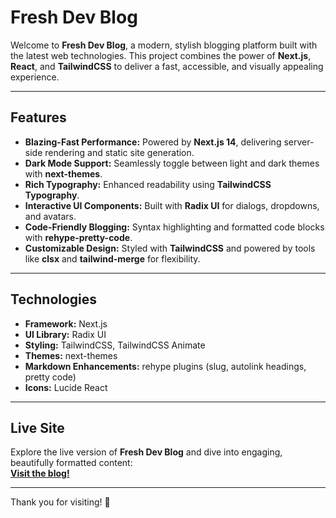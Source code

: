 # Fresh Dev Blog

Welcome to **Fresh Dev Blog**, a modern, stylish blogging platform built with the latest web technologies. This project combines the power of **Next.js**, **React**, and **TailwindCSS** to deliver a fast, accessible, and visually appealing experience.  

---

## Features  

- **Blazing-Fast Performance:** Powered by **Next.js 14**, delivering server-side rendering and static site generation.  
- **Dark Mode Support:** Seamlessly toggle between light and dark themes with **next-themes**.  
- **Rich Typography:** Enhanced readability using **TailwindCSS Typography**.  
- **Interactive UI Components:** Built with **Radix UI** for dialogs, dropdowns, and avatars.  
- **Code-Friendly Blogging:** Syntax highlighting and formatted code blocks with **rehype-pretty-code**.  
- **Customizable Design:** Styled with **TailwindCSS** and powered by tools like **clsx** and **tailwind-merge** for flexibility.  

---

## Technologies  

- **Framework:** Next.js  
- **UI Library:** Radix UI  
- **Styling:** TailwindCSS, TailwindCSS Animate  
- **Themes:** next-themes  
- **Markdown Enhancements:** rehype plugins (slug, autolink headings, pretty code)  
- **Icons:** Lucide React  

---

## Live Site  

Explore the live version of **Fresh Dev Blog** and dive into engaging, beautifully formatted content:  
**[Visit the blog!](https://blog-pkuo.vercel.app/)**  

---  

Thank you for visiting! 🚀
